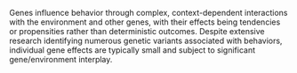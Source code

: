 Genes influence behavior through complex, context-dependent interactions with the environment and other genes, with their effects being tendencies or propensities rather than deterministic outcomes. Despite extensive research identifying numerous genetic variants associated with behaviors, individual gene effects are typically small and subject to significant gene/environment interplay.
